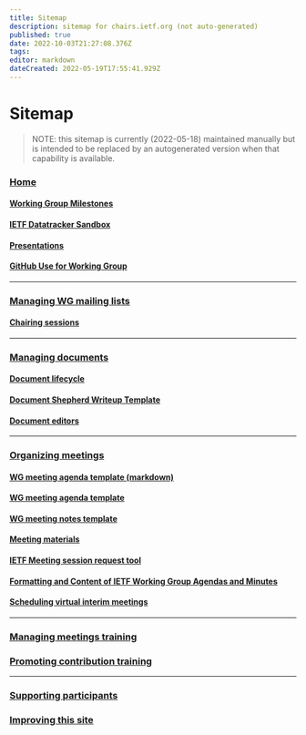 ```yaml
---
title: Sitemap
description: sitemap for chairs.ietf.org (not auto-generated)
published: true
date: 2022-10-03T21:27:08.376Z
tags: 
editor: markdown
dateCreated: 2022-05-19T17:55:41.929Z
---
```


# Sitemap
> NOTE: this sitemap is currently (2022-05-18) maintained manually but is intended to be replaced by an autogenerated version when that capability is available.

### [Home](/home)
#### [Working Group Milestones](/working-group-milestones)
#### [IETF Datatracker Sandbox](/datatracker-sandbox)
#### [Presentations](/presentations)
#### [GitHub Use for Working Group](/github)

---

### [Managing WG mailing lists](/mailing-lists)
#### [Chairing sessions](/meetings/chairing-sessions)

---


### [Managing documents](/documents)
#### [Document lifecycle](/documents/lifecycle)
#### [Document Shepherd Writeup Template](/documents/qa-style-writeup-template)
#### [Document editors](/documents/document-editor)
---
### [Organizing meetings](/meetings)
#### [WG meeting agenda template (markdown)](/meeting-agenda-template-markdown)
#### [WG meeting agenda template](/wg-meeting-agenda-template)
#### [WG meeting notes template](/wg-meeting-agenda-template)
#### [Meeting materials](/meetings/meeting-materials)
#### [IETF Meeting session request tool](/meetings/session-request-instructions)
#### [Formatting and Content of IETF Working Group Agendas and Minutes](/meetings/guide-agendas-minutes)
#### [Scheduling virtual interim meetings](/scheduling-interim-meetings)

---

### [Managing meetings training](/managing-meetings)
### [Promoting contribution training](/promoting-contribution)

---


### [Supporting participants](/participants)

### [Improving this site](/improvements)
